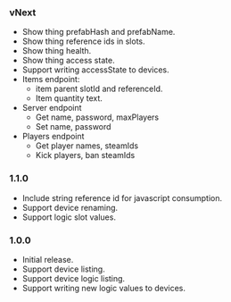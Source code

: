 ### vNext

- Show thing prefabHash and prefabName.
- Show thing reference ids in slots.
- Show thing health.
- Show thing access state.
- Support writing accessState to devices.
- Items endpoint:
  - item parent slotId and referenceId.
  - Item quantity text.
- Server endpoint
  - Get name, password, maxPlayers
  - Set name, password
- Players endpoint
  - Get player names, steamIds
  - Kick players, ban steamIds

### 1.1.0

- Include string reference id for javascript consumption.
- Support device renaming.
- Support logic slot values.

### 1.0.0

- Initial release.
- Support device listing.
- Support device logic listing.
- Support writing new logic values to devices.
